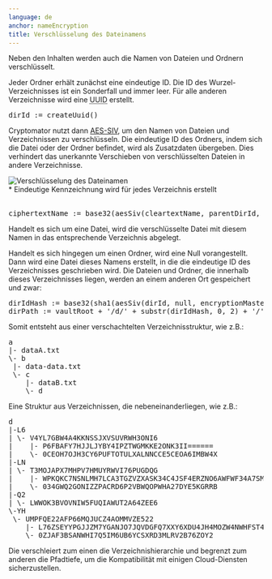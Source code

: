 ```yaml
---
language: de
anchor: nameEncryption
title: Verschlüsselung des Dateinamens
---
```

<p class="lead">Neben den Inhalten werden auch die Namen von Dateien und Ordnern verschlüsselt.</p>

Jeder Ordner erhält zunächst eine eindeutige ID. Die ID des Wurzel-Verzeichnisses ist ein Sonderfall und immer leer. Für alle anderen Verzeichnisse wird eine <abbr title="Universally unique identifier" class="initialism">UUID</abbr> erstellt.
<pre>
dirId := createUuid()
</pre>

Cryptomator nutzt dann <a href="http://tools.ietf.org/html/rfc5297" target="_blank">AES-SIV</a>, um den Namen von Dateien und Verzeichnissen zu verschlüsseln. Die eindeutige ID des Ordners, indem sich die Datei oder der Ordner befindet, wird als Zusatzdaten übergeben. Dies verhindert das unerkannte Verschieben von verschlüsselten Dateien in andere Verzeichnisse.

<img class="article-img" src="/img/architecture/filename-encryption.png" srcset="/img/architecture/filename-encryption.png 1x, /img/architecture/filename-encryption@2x.png 2x" alt="Verschlüsselung des Dateinamen" />
<figcaption>* Eindeutige Kennzeichnung wird für jedes Verzeichnis erstellt</figcaption>
<br>
<pre>
ciphertextName := base32(aesSiv(cleartextName, parentDirId, encryptionMasterKey, macMasterKey))
</pre>

Handelt es sich um eine Datei, wird die verschlüsselte Datei mit diesem Namen in das entsprechende Verzeichnis abgelegt.

Handelt es sich hingegen um einen Ordner, wird eine Null vorangestellt. Dann wird eine Datei dieses Namens erstellt, in die die eindeutige ID des Verzeichnisses geschrieben wird. Die Dateien und Ordner, die innerhalb dieses Verzeichnisses liegen, werden an einem anderen Ort gespeichert und zwar:

<pre>
dirIdHash := base32(sha1(aesSiv(dirId, null, encryptionMasterKey, macMasterKey)))
dirPath := vaultRoot + &apos;/d/&apos; + substr(dirIdHash, 0, 2) + &apos;/&apos; + substr(dirIdHash, 2, 30)
</pre>

Somit entsteht aus einer verschachtelten Verzeichnisstruktur, wie z.B.:

<pre>
a
|- dataA.txt
\- b
 |- data-data.txt
 \- c
    |- dataB.txt
    \- d
</pre>

Eine Struktur aus Verzeichnissen, die nebeneinanderliegen, wie z.B.:

<pre>
d
|-L6
| \- V4YL7GBW4A4KKNSSJXVSUVRWH3ONI6
|    |- P6FBAFY7HJJLJYBY4IPZTWGMKKE2ONK3II======
|    \- 0CEOH7OJH3CY6PUFTOTULXALNNCCE5CEOA6IMBW4X
|-LN
| \- T3MOJAPX7MHPV7HMUYRWVI76PUGDQG
|    |- WPKQKC7NSNLMH7LCA3TGZVZXASK34C4JSF4ERZNO6AWFWF34A7SMO3XM
|    \- 034GWQ2GONIZZPACRD6P2VBWQOPWHA27DYE5KGRRB
|-Q2
| \- LWWOK3BVOVNIW5FUQIAWUT2A64ZEE6
\-YH
 \- UMPFQE22AFP66MQJUCZ4AOMMVZE522
    |- L76ZSEYYPGJJZM7YGANJO7JQVDGFQ7XXY6XDU4JH4MOZW4NWHFST4BQ=
    \- 0ZJAF3BSANWHI7Q5IM6UB6YCSXRD3MLRV2B76ZOY2
</pre>

Die verschleiert zum einen die Verzeichnishierarchie und begrenzt zum anderen die Pfadtiefe, um die Kompatibilität mit einigen Cloud-Diensten sicherzustellen.

